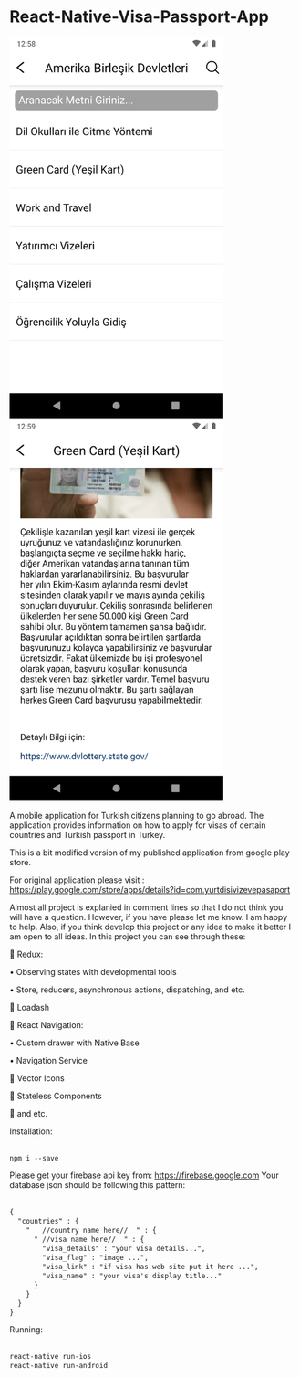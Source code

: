 # React-Native-Visa-Passport-App

<img src="ss.png" width="375" height="667"> <img src="ss2.png" width="375" height="667">

A mobile application for Turkish citizens planning to go abroad. The application provides information on how to apply for visas of certain countries and Turkish passport in Turkey.

This is a bit modified version of my published application from google play store. 

For original application please visit : https://play.google.com/store/apps/details?id=com.yurtdisivizevepasaport

Almost all project is explanied in comment lines so that I do not think you will have a question. However, if you have please let me know. I am happy to help. 
Also, if you think develop this project or any idea to make it better I am open to all ideas. 
In this project you can see through these: 

	Redux: 

•	Observing states with developmental tools

•	Store, reducers, asynchronous actions, dispatching, and etc. 

	Loadash

	React Navigation:


•	Custom drawer with Native Base

•	Navigation Service

	Vector Icons

	Stateless Components 	

	and etc.

	

Installation: 

```

npm i --save 

```


Please get your firebase api key from: https://firebase.google.com
Your database json should be following this pattern:

```

{
  "countries" : {
    "   //country name here//  " : {
      " //visa name here//  " : {
        "visa_details" : "your visa details...",
        "visa_flag" : "image ...",
        "visa_link" : "if visa has web site put it here ...",
        "visa_name" : "your visa's display title..."
      }
    }
  }
}

```

Running: 

```

react-native run-ios
react-native run-android

```
 



